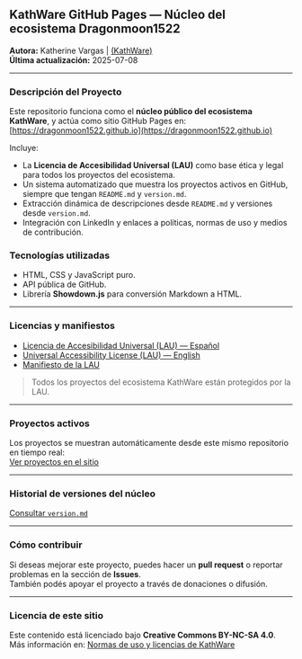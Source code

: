 ## KathWare GitHub Pages — Núcleo del ecosistema Dragonmoon1522

**Autora:** Katherine Vargas | [(KathWare)](https://kathware.com.ar)  
**Última actualización:** 2025-07-08  

---

### **Descripción del Proyecto**

Este repositorio funciona como el **núcleo público del ecosistema KathWare**, y actúa como sitio GitHub Pages en:  
[https://dragonmoon1522.github.io](https://dragonmoon1522.github.io)

Incluye:

- La **Licencia de Accesibilidad Universal (LAU)** como base ética y legal para todos los proyectos del ecosistema.
- Un sistema automatizado que muestra los proyectos activos en GitHub, siempre que tengan `README.md` y `version.md`.
- Extracción dinámica de descripciones desde `README.md` y versiones desde `version.md`.
- Integración con LinkedIn y enlaces a políticas, normas de uso y medios de contribución.

### Tecnologías utilizadas

- HTML, CSS y JavaScript puro.
- API pública de GitHub.
- Librería **Showdown.js** para conversión Markdown a HTML.

---

### **Licencias y manifiestos**

- [Licencia de Accesibilidad Universal (LAU) — Español](./licenses/lau/lau-v1.1-es.md)  
- [Universal Accessibility License (LAU) — English](./licenses/lau/lau-v1.1-en.md)  
- [Manifiesto de la LAU](./licenses/lau/manifesto.md)  

> Todos los proyectos del ecosistema KathWare están protegidos por la LAU.

---

### **Proyectos activos**

Los proyectos se muestran automáticamente desde este mismo repositorio en tiempo real:  
[Ver proyectos en el sitio](https://dragonmoon1522.github.io)

---

### **Historial de versiones del núcleo**

[Consultar `version.md`](./version.md)

---

### Cómo contribuir

Si deseas mejorar este proyecto, puedes hacer un **pull request** o reportar problemas en la sección de **Issues**.  
También podés apoyar el proyecto a través de donaciones o difusión.

---

### Licencia de este sitio

Este contenido está licenciado bajo **Creative Commons BY-NC-SA 4.0**.  
Más información en: [Normas de uso y licencias de KathWare](https://kathware.com.ar/normas-de-uso-y-licencias-de-kathware/)
